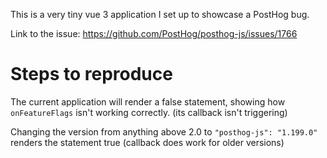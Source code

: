 This is a very tiny vue 3 application I set up to showcase a PostHog bug.

Link to the issue: https://github.com/PostHog/posthog-js/issues/1766

# Steps to reproduce

The current application will render a false statement, showing how `onFeatureFlags` isn't working correctly. (its callback isn't triggering)

Changing the version from anything above 2.0 to `"posthog-js": "1.199.0"` renders the statement true (callback does work for older versions)
